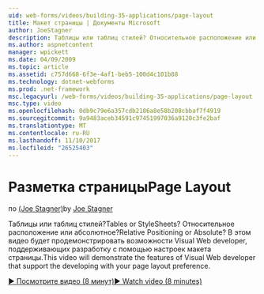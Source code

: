 ```yaml
---
uid: web-forms/videos/building-35-applications/page-layout
title: Макет страницы | Документы Microsoft
author: JoeStagner
description: Таблицы или таблиц стилей? Относительное расположение или абсолютное? В этом видео будет продемонстрировать возможности Visual Web developer, который поддерживает разработку с ё...
ms.author: aspnetcontent
manager: wpickett
ms.date: 04/09/2009
ms.topic: article
ms.assetid: c757d668-6f3e-4af1-beb5-100d4c101b88
ms.technology: dotnet-webforms
ms.prod: .net-framework
msc.legacyurl: /web-forms/videos/building-35-applications/page-layout
msc.type: video
ms.openlocfilehash: 0db9c79e6a357cdb2186a8e58b208cbbaf7f4919
ms.sourcegitcommit: 9a9483aceb34591c97451997036a9120c3fe2baf
ms.translationtype: MT
ms.contentlocale: ru-RU
ms.lasthandoff: 11/10/2017
ms.locfileid: "26525403"
---
```

<a name="page-layout"></a><span data-ttu-id="12b29-105">Разметка страницы</span><span class="sxs-lookup"><span data-stu-id="12b29-105">Page Layout</span></span>
====================
<span data-ttu-id="12b29-106">по [(Joe Stagner)](https://github.com/JoeStagner)</span><span class="sxs-lookup"><span data-stu-id="12b29-106">by [Joe Stagner](https://github.com/JoeStagner)</span></span>

<span data-ttu-id="12b29-107">Таблицы или таблиц стилей?</span><span class="sxs-lookup"><span data-stu-id="12b29-107">Tables or StyleSheets?</span></span> <span data-ttu-id="12b29-108">Относительное расположение или абсолютное?</span><span class="sxs-lookup"><span data-stu-id="12b29-108">Relative Positioning or Absolute?</span></span> <span data-ttu-id="12b29-109">В этом видео будет продемонстрировать возможности Visual Web developer, поддерживающих разработку с помощью настроек макета страницы.</span><span class="sxs-lookup"><span data-stu-id="12b29-109">This video will demonstrate the features of Visual Web developer that support the developing with your page layout preference.</span></span>

[<span data-ttu-id="12b29-110">&#9654; Посмотрите видео (8 минут)</span><span class="sxs-lookup"><span data-stu-id="12b29-110">&#9654; Watch video (8 minutes)</span></span>](https://channel9.msdn.com/Blogs/ASP-NET-Site-Videos/page-layout)
